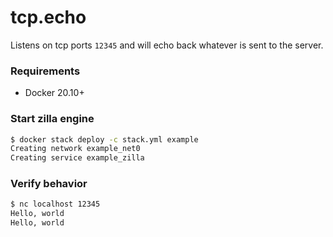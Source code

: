 # tcp.echo
Listens on tcp ports `12345` and will echo back whatever is sent to the server.

### Requirements
 - Docker 20.10+

### Start zilla engine
```bash
$ docker stack deploy -c stack.yml example
Creating network example_net0
Creating service example_zilla
```

### Verify behavior
```bash
$ nc localhost 12345
Hello, world
Hello, world
```
